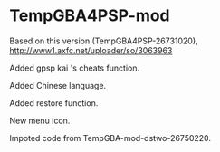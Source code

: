 # TempGBA4PSP-mod

Based on this version (TempGBA4PSP-26731020), http://www1.axfc.net/uploader/so/3063963

Added gpsp kai 's cheats function.

Added Chinese language.

Added restore function.

New menu icon.

Impoted code from TempGBA-mod-dstwo-26750220.
